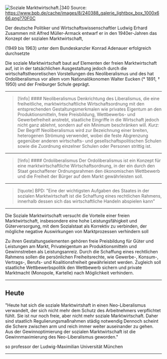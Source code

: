 ![Soziale Marktwirtschaft.|340](https://www.bpb.de/cache/images/8/240388_article_side.png?B35EF)
Source:
https://www.bpb.de/cache/images/8/240388_galerie_lightbox_box_1000x666.png?70F0C

Der deutsche Politiker und Wirtschaftswissenschaftler Ludwig Erhard Zusammen mit Alfred Müller-Armack entwarf er in den 1940er-Jahren das Konzept der sozialen Marktwirtschaft,

(1949 bis 1963) unter dem Bundeskanzler Konrad Adenauer erfolgreich durchsetzte

Die soziale Marktwirtschaft baut auf Elementen der freien Marktwirtschaft auf, ist in der tatsächlichen Ausgestaltung jedoch durch die wirtschaftstheoretischen Vorstellungen des Neoliberalismus
und des hat Ordoliberalismus vor allem vom Nationalökonomen Walter Eucken (* 1891, † 1950) und der Freiburger Schule geprägt.

---
> [!info] #### Neoliberalismus
> Denkrichtung des Liberalismus, die eine freiheitliche, marktwirtschaftliche Wirtschaftsordnung mit den entsprechenden Gestaltungsmerkmalen wie privates Eigentum an den Produktionsmitteln, freie Preisbildung, Wettbewerbs- und Gewerbefreiheit anstrebt, staatliche Eingriffe in die Wirtschaft jedoch nicht ganz ablehnt, sondern auf ein Minimum beschränken will.
> *Kurz:*
Der Begriff Neoliberalismus wird zur Bezeichnung einer breiten, heterogenen Strömung verwendet, wobei die feste Abgrenzung gegenüber anderen wirtschafts- und gesellschaftspolitischen Schulen sowie die Zuordnung einzelner Schulen oder Personen strittig ist.
***
> [!info] #### Ordoliberalismus
> Der Ordoliberalismus ist ein Konzept für eine marktwirtschaftliche Wirtschaftsordnung, in der ein durch den Staat geschaffener Ordnungsrahmen den ökonomischen Wettbewerb und die Freiheit der Bürger auf dem Markt gewährleisten soll.
***
> [!quote] BPD:
> "Eine der wichtigsten Aufgaben des Staates in der sozialen Marktwirtschaft ist die Schaffung eines rechtlichen Rahmens, innerhalb dessen sich das wirtschaftliche Handeln abspielen kann"
***

Die Soziale Marktwirtschaft versucht die Vorteile einer freien Marktwirtschaft, insbesondere eine hohe Leistungsfähigkeit und Güterversorgung, mit dem Sozialstaat als Korrektiv zu verbinden, der mögliche negative Auswirkungen von Marktprozessen verhindern soll

Zu ihren Gestaltungselementen gehören freie Preisbildung für Güter und Leistungen am Markt, Privateigentum an Produktionsmitteln und Gewinnstreben als Leistungsanreiz. Durch die Schaffung eines rechtlichen Rahmens sollen die persönlichen Freiheitsrechte, wie Gewerbe-, Konsum-, Vertrags-, Berufs- und Koalitionsfreiheit gewährleistet werden. Zugleich soll staatliche Wettbewerbspolitik
den Wettbewerb sichern und private Marktmacht (Monopole, Kartelle) nach
Möglichkeit verhindern.

***
## Heute
"Heute hat sich die soziale Marktwirtshaft in einen Neo-Liberalismus verwandelt, der sich nicht mehr dem Schutz des Arbeitnehmers verpflichtet fühlt. Sie ist nur noch freie, aber nicht mehr soziale Marktwirtschaft. Daher sind staatlich Regulierungsmaßnahmen städig notwendig
Dennoch scheint die Schere zwischen arm und reich immer weiter auseinander zu gehen.
Aus der Gewinnoptimierung der sozialen Marktwirtschaft ist die Gewinnmaximierung des Neo-Liberalismus geworden." 

so professor der Ludwig-Maximilian Universität München
***


